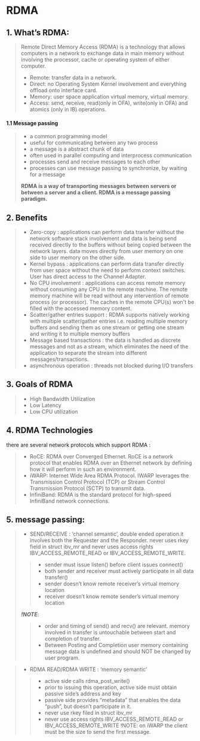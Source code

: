 # RDMA

## 1. What’s RDMA:
> Remote Direct Memory Access (RDMA) is a technology that allows computers in a network to exchange data in main memory without involving the processor, cache or operating system of either computer.
> - Remote: transfer data in a network.
> - Direct: no Operating System Kernel involvement and everything offload onto interface card.
> - Memory: user space application virtual memory, virtual memory.
> - Access: send, receive, read(only in OFA), write(only in OFA) and atomics (only in IB) operations.

#### 1.1 Message passing
> - a common programming model
> - useful for communicating between any two process
> - a message is a abstract chunk of data
> - often used in parallel computing and interprocess communication
> - processes send and receive messages to each other
> - processes can use message passing to synchronize, by waiting for a message
>
> **RDMA is a way of transporting messages between servers or between a server and a client. RDMA is a message passing paradigm.**

## 2. Benefits
> - Zero-copy : applications can perform data transfer without the network software stack involvement and data is being send received directly to the buffers without being copied between the network layers. data moves directly from user memory on one side to user memory on the other side.
> - Kernel bypass : applications can perform data transfer directly from user space without the need to perform context switches. User has direct access to the Channel Adapter.
> - No CPU involvement : applications can access remote memory without consuming any CPU in the remote machine. The remote memory machine will be read without any intervention of remote process (or processor). The caches in the remote CPU(s) won't be filled with the accessed memory content.
> - Scatter/gather entries support : RDMA supports natively working with multiple scatter/gather entries i.e. reading multiple memory buffers and sending them as one stream or getting one stream and writing it to multiple memory buffers
> - Message based transactions : the data is handled as discrete messages and not as a stream, which eliminates the need of the application to separate the stream into different messages/transactions.
> - asynchronous operation : threads not blocked during I/O transfers

## 3. Goals of RDMA
> - High Bandwidth Utilization
> - Low Latency
> - Low CPU utilization

## 4. RDMA Technologies
there are several network protocols which support RDMA :
> - RoCE: RDMA over Converged Ethernet. RoCE is a network protocol that enables RDMA over an Ethernet network by defining how it will perform in such an environment.
> - iWARP: Internet Wide Area RDMA Protocol. IWARP leverages the Transmission Control Protocol (TCP) or Stream Control Transmission Protocol (SCTP) to transmit data.
> - InfiniBand: RDMA is the standard protocol for high-speed InfiniBand network connections.

## 5. message passing:
> - SEND/RECEIVE : ‘channel semantic’, double ended operation.it involves both the Requester and the Responder. never uses rkey field in struct ibv_mr and never uses access rights IBV_ACCESS_REMOTE_READ or IBV_ACCESS_REMOTE_WRITE.
>> - sender must issue listen() before client issues connect()
>> - both sender and receiver must actively participate in all data transfer()
>> - sender doesn’t know remote receiver’s virtual memory location
>> - receiver doesn’t know remote sender’s virtual memory location
>
>***!NOTE***: 
>> - order and timing of send() and recv() are relevant. memory involved in transfer is untouchable between start and completion of transfer.
>> - Between Posting and Completion user memory containing message data is undefined and should NOT be changed by user program.

> - RDMA READ/RDMA WRITE : ‘memory semantic’
>> - active side calls rdma_post_write()
>> - prior to issuing this operation, active side must obtain passive side’s address and key
>> - passive side provides  “metadata” that enables the data “push”, but doesn’t participate in it.
>> - never use rkey filed in struct ibv_mr
>> - never use access rights IBV_ACCESS_REMOTE_READ or IBV_ACCESS_REMOTE_WRITE
!NOTE: on iWARP the client must be the size to send the first message.






